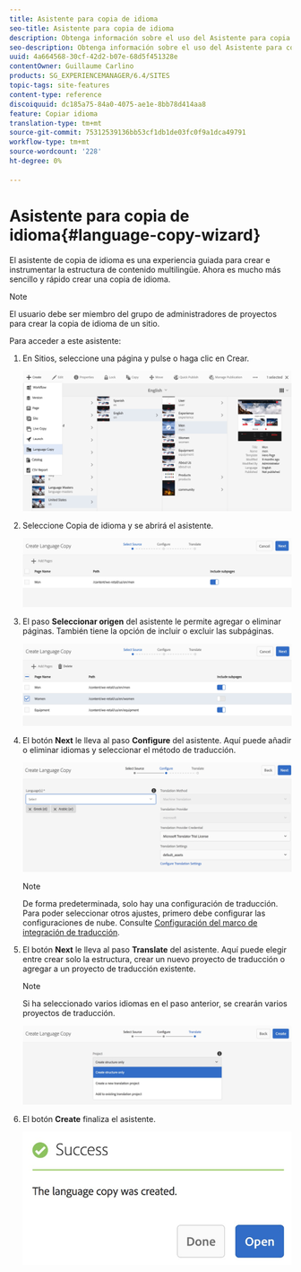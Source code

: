 ```yaml
---
title: Asistente para copia de idioma
seo-title: Asistente para copia de idioma
description: Obtenga información sobre el uso del Asistente para copia de idioma en AEM.
seo-description: Obtenga información sobre el uso del Asistente para copia de idioma en AEM.
uuid: 4a664568-30cf-42d2-b07e-68d5f451328e
contentOwner: Guillaume Carlino
products: SG_EXPERIENCEMANAGER/6.4/SITES
topic-tags: site-features
content-type: reference
discoiquuid: dc185a75-84a0-4075-ae1e-8bb78d414aa8
feature: Copiar idioma
translation-type: tm+mt
source-git-commit: 75312539136bb53cf1db1de03fc0f9a1dca49791
workflow-type: tm+mt
source-wordcount: '228'
ht-degree: 0%

---
```



# Asistente para copia de idioma{#language-copy-wizard}

El asistente de copia de idioma es una experiencia guiada para crear e instrumentar la estructura de contenido multilingüe. Ahora es mucho más sencillo y rápido crear una copia de idioma.

>[!NOTE]
>
>El usuario debe ser miembro del grupo de administradores de proyectos para crear la copia de idioma de un sitio.

Para acceder a este asistente:

1. En Sitios, seleccione una página y pulse o haga clic en Crear.

   ![chlimage_1-48](assets/chlimage_1-48.jpeg)

1. Seleccione Copia de idioma y se abrirá el asistente.

   ![imagen_1-49](assets/chlimage_1-49.jpeg)

1. El paso **Seleccionar origen** del asistente le permite agregar o eliminar páginas. También tiene la opción de incluir o excluir las subpáginas.

   ![imagen_1-50](assets/chlimage_1-50.jpeg)

1. El botón **Next** le lleva al paso **Configure** del asistente. Aquí puede añadir o eliminar idiomas y seleccionar el método de traducción.

   ![imagen_1-51](assets/chlimage_1-51.jpeg)

   >[!NOTE]
   >
   >De forma predeterminada, solo hay una configuración de traducción. Para poder seleccionar otros ajustes, primero debe configurar las configuraciones de nube. Consulte [Configuración del marco de integración de traducción](/help/sites-administering/tc-tic.md).

1. El botón **Next** le lleva al paso **Translate** del asistente. Aquí puede elegir entre crear solo la estructura, crear un nuevo proyecto de traducción o agregar a un proyecto de traducción existente.

   >[!NOTE]
   >
   >Si ha seleccionado varios idiomas en el paso anterior, se crearán varios proyectos de traducción.

   ![imagen_1-52](assets/chlimage_1-52.jpeg)

1. El botón **Create** finaliza el asistente.

   ![imagen_1-53](assets/chlimage_1-53.jpeg)

